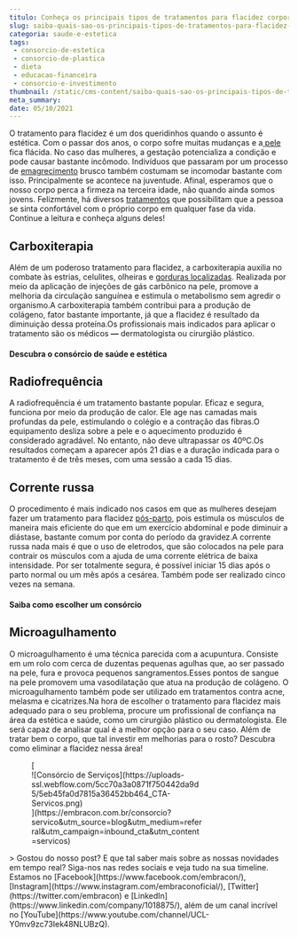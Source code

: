 ```yaml
---
titulo: Conheça os principais tipos de tratamentos para flacidez corporal
slug: saiba-quais-sao-os-principais-tipos-de-tratamentos-para-flacidez-corporal
categoria: saude-e-estetica
tags:
 - consorcio-de-estetica
 - consorcio-de-plastica
 - dieta
 - educacao-financeira
 - consorcio-e-investimento
thumbnail: /static/cms-content/saiba-quais-sao-os-principais-tipos-de-tratamentos-para-flacidez-corporal.jpg
meta_summary: 
date: 05/10/2021
---
```

O tratamento para flacidez é um dos queridinhos quando o assunto é estética. Com o passar dos anos, o corpo sofre muitas mudanças e a[ pele](https://www.embracon.com.br/blog/manchas-na-pele-quais-sao-as-causas-e-como-evita-las) fica flácida. No caso das mulheres, a gestação potencializa a condição e pode causar bastante incômodo. Indivíduos que passaram por um processo de [emagrecimento](https://www.embracon.com.br/blog/procedimentos-esteticos-para-emagrecer-quais-sao-os-melhores) brusco também costumam se incomodar bastante com isso. Principalmente se acontece na juventude. Afinal, esperamos que o nosso corpo perca a firmeza na terceira idade, não quando ainda somos jovens. Felizmente, há diversos [tratamentos](https://www.embracon.com.br/blog/saiba-como-e-feito-o-preenchimento-labial) que possibilitam que a pessoa se sinta confortável com o próprio corpo em qualquer fase da vida. Continue a leitura e conheça alguns deles!

 Carboxiterapia
---------------

Além de um poderoso tratamento para flacidez, a carboxiterapia auxilia no combate às estrias, celulites, olheiras e [gorduras localizadas](https://www.embracon.com.br/blog/o-que-saber-antes-de-fazer-uma-abdominoplastia). Realizada por meio da aplicação de injeções de gás carbônico na pele, promove a melhoria da circulação sanguínea e estimula o metabolismo sem agredir o organismo.A carboxiterapia também contribui para a produção de colágeno, fator bastante importante, já que a flacidez é resultado da diminuição dessa proteína.Os profissionais mais indicados para aplicar o tratamento são os médicos **—** dermatologista ou cirurgião plástico.

#### **Descubra o consórcio de saúde e estética**

Radiofrequência
---------------

A radiofrequência é um tratamento bastante popular. Eficaz e segura, funciona por meio da produção de calor. Ele age nas camadas mais profundas da pele, estimulando o colégio e a contração das fibras.O equipamento desliza sobre a pele e o aquecimento produzido é considerado agradável. No entanto, não deve ultrapassar os 40ºC.Os resultados começam a aparecer após 21 dias e a duração indicada para o tratamento é de três meses, com uma sessão a cada 15 dias.

Corrente russa
--------------

O procedimento é mais indicado nos casos em que as mulheres desejam fazer um tratamento para flacidez [pós-parto](https://www.embracon.com.br/blog/como-se-preparar-para-a-chegada-do-bebe), pois estimula os músculos de maneira mais eficiente do que em um exercício abdominal e pode diminuir a diástase, bastante comum por conta do período da gravidez.A corrente russa nada mais é que o uso de eletrodos, que são colocados na pele para contrair os músculos com a ajuda de uma corrente elétrica de baixa intensidade. Por ser totalmente segura, é possível iniciar 15 dias após o parto normal ou um mês após a cesárea. Também pode ser realizado cinco vezes na semana.

#### Saiba como escolher um consórcio

Microagulhamento
----------------

O microagulhamento é uma técnica parecida com a acupuntura. Consiste em um rolo com cerca de duzentas pequenas agulhas que, ao ser passado na pele, fura e provoca pequenos sangramentos.Esses pontos de sangue na pele promovem uma vasodilatação que atua na produção de colágeno. O microagulhamento também pode ser utilizado em tratamentos contra acne, melasma e cicatrizes.Na hora de escolher o tratamento para flacidez mais adequado para o seu problema, procure um profissional de confiança na área da estética e saúde, como um cirurgião plástico ou dermatologista. Ele será capaz de analisar qual é a melhor opção para o seu caso. Além de tratar bem o corpo, que tal investir em melhorias para o rosto? Descubra como eliminar a flacidez nessa área!

<figure class="w-richtext-figure-type-image w-richtext-align-center" style="max-width:310px">[<div>![Consórcio de Serviços](https://uploads-ssl.webflow.com/5cc70a3a0871f750442da9d5/5eb45fa0d7815a36452bb464_CTA-Servicos.png)</div>](https://embracon.com.br/consorcio?servico&utm_source=blog&utm_medium=referral&utm_campaign=inbound_cta&utm_content=servicos)</figure>> Gostou do nosso post? E que tal saber mais sobre as nossas novidades em tempo real? Siga-nos nas redes sociais e veja tudo na sua timeline. Estamos no [Facebook](https://www.facebook.com/embracon/), [Instagram](https://www.instagram.com/embraconoficial/), [Twitter](https://twitter.com/embracon) e [LinkedIn](https://www.linkedin.com/company/1018875/), além de um canal incrível no [YouTube](https://www.youtube.com/channel/UCL-Y0mv9zc73Iek48NLUBzQ).
